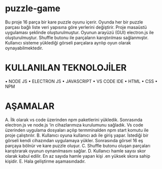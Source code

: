 # puzzle-game
Bu proje 16 parça bir kare puzzle oyunu içerir. Oyunda
her bir puzzle parçası bağlı liste veri yapısına göre yerlerini
değiştirir. Proje masaüstü uygulaması şeklinde
oluşturulmuştur. Oyunun arayüzü (GUI) electron.js ile
oluşturulmuştur. Shuffle butonu ile parçaların karıştırılması
sağlanmıştır. Kullanıcı sisteme yüklediği görseli parçalara
ayrılıp oyun olarak oynayabilmektedir.

# KULLANILAN TEKNOLOJİLER
• NODE JS
• ELECTRON JS
• JAVASCRIPT
• VS CODE IDE
• HTML
• CSS
• NPM

# AŞAMALAR
A. İlk olarak vs code üzerinden npm paketlerini yükledik.
Sonrasında electron.js ve node.js ‘in cihazlarımıza
kurulumunu sağladık. Vs code üzerinden uygulama
dosyaları açılıp termminalden npm start komutu ile
proje çalıştırılır.
B. Kullanıcı oyuna kullanıcı adı ile giriş yapar. İstediği bir
görseli kendi cihazından uygulamaya yükler. Sonrasında
görsel 16 eş parçaya bölnür ve kare puzzle oluşur.
C. Shuffle butonu oluşan parçaları karıştırarak oyunun
oynanılmasını sağlar.
D. Kullanıcı hamle sayısı skor olarak kabul edilir. En az
sayıda hamle yapan kişi .en yüksek skora sahip kişidir.
E. Hala geliştirme aşamasındadır.

